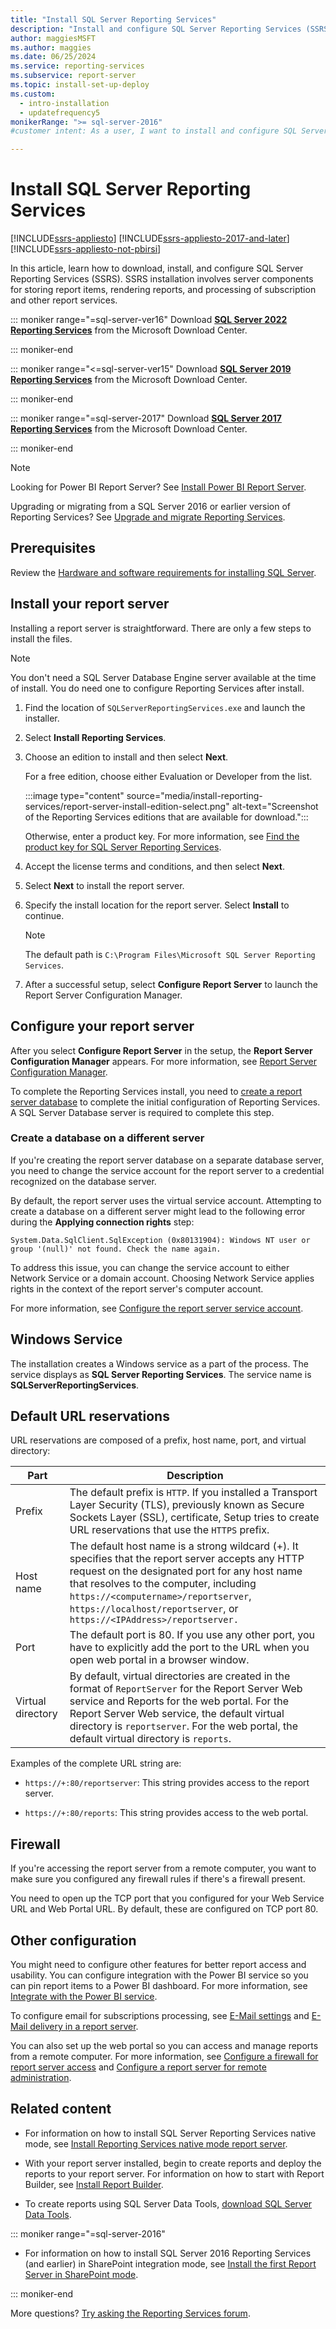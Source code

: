 ```yaml
---
title: "Install SQL Server Reporting Services"
description: "Install and configure SQL Server Reporting Services (SSRS) components for storing report items, rendering reports, and processing other report services."
author: maggiesMSFT
ms.author: maggies
ms.date: 06/25/2024
ms.service: reporting-services
ms.subservice: report-server
ms.topic: install-set-up-deploy
ms.custom:
  - intro-installation
  - updatefrequency5
monikerRange: ">= sql-server-2016"
#customer intent: As a user, I want to install and configure SQL Server Reporting Services so that I can ... .

---
```

# Install SQL Server Reporting Services

[!INCLUDE[ssrs-appliesto](../../includes/ssrs-appliesto.md)] [!INCLUDE[ssrs-appliesto-2017-and-later](../../includes/ssrs-appliesto-2017-and-later.md)] [!INCLUDE[ssrs-appliesto-not-pbirsi](../../includes/ssrs-appliesto-not-pbirs.md)]

In this article, learn how to download, install, and configure SQL Server Reporting Services (SSRS). SSRS installation involves server components for storing report items, rendering reports, and processing of subscription and other report services.

::: moniker range="=sql-server-ver16"
Download [**SQL Server 2022 Reporting Services**](https://www.microsoft.com/download/details.aspx?id=104502) from the Microsoft Download Center.

::: moniker-end

::: moniker range="<=sql-server-ver15"
Download [**SQL Server 2019 Reporting Services**](https://www.microsoft.com/download/details.aspx?id=100122) from the Microsoft Download Center.

::: moniker-end

::: moniker range="=sql-server-2017"
Download [**SQL Server 2017 Reporting Services**](https://www.microsoft.com/download/details.aspx?id=55252) from the Microsoft Download Center.

::: moniker-end

> [!NOTE]
> Looking for Power BI Report Server? See [Install Power BI Report Server](https://powerbi.microsoft.com/documentation/reportserver-install-report-server/).
> 
> Upgrading or migrating from a SQL Server 2016 or earlier version of Reporting Services? See [Upgrade and migrate Reporting Services](upgrade-and-migrate-reporting-services.md).

## Prerequisites

Review the [Hardware and software requirements for installing SQL Server](../../sql-server/install/hardware-and-software-requirements-for-installing-sql-server.md).

## Install your report server

Installing a report server is straightforward. There are only a few steps to install the files.

> [!NOTE]
> You don't need a SQL Server Database Engine server available at the time of install. You do need one to configure Reporting Services after install.

1. Find the location of `SQLServerReportingServices.exe` and launch the installer.

1. Select **Install Reporting Services**.

1. Choose an edition to install and then select **Next**.

    For a free edition, choose either Evaluation or Developer from the list.

    :::image type="content" source="media/install-reporting-services/report-server-install-edition-select.png" alt-text="Screenshot of the Reporting Services editions that are available for download.":::

    Otherwise, enter a product key. For more information, see [Find the product key for SQL Server Reporting Services](find-reporting-services-product-key-ssrs.md).

1. Accept the license terms and conditions, and then select **Next**.

1. Select **Next** to install the report server.

1. Specify the install location for the report server. Select **Install** to continue.

    > [!NOTE]
    > The default path is `C:\Program Files\Microsoft SQL Server Reporting Services`.

1. After a successful setup, select **Configure Report Server** to launch the Report Server Configuration Manager.

## Configure your report server

After you select **Configure Report Server** in the setup, the **Report Server Configuration Manager** appears. For more information, see [Report Server Configuration Manager](reporting-services-configuration-manager-native-mode.md).

To complete the Reporting Services install, you need to [create a report server database](ssrs-report-server-create-a-report-server-database.md) to complete the initial configuration of Reporting Services. A SQL Server Database server is required to complete this step.

### Create a database on a different server

If you're creating the report server database on a separate database server, you need to change the service account for the report server to a credential recognized on the database server.

By default, the report server uses the virtual service account. Attempting to create a database on a different server might lead to the following error during the **Applying connection rights** step:

`System.Data.SqlClient.SqlException (0x80131904): Windows NT user or group '(null)' not found. Check the name again.`

To address this issue, you can change the service account to either Network Service or a domain account. Choosing Network Service applies rights in the context of the report server's computer account.

For more information, see [Configure the report server service account](configure-the-report-server-service-account-ssrs-configuration-manager.md).

## Windows Service

The installation creates a Windows service as a part of the process. The service displays as **SQL Server Reporting Services**. The service name is **SQLServerReportingServices**.

## Default URL reservations

URL reservations are composed of a prefix, host name, port, and virtual directory:

|Part|Description|
|----------|-----------------|
|Prefix|The default prefix is `HTTP`. If you installed a Transport Layer Security (TLS), previously known as Secure Sockets Layer (SSL), certificate, Setup tries to create URL reservations that use the `HTTPS` prefix.|
|Host name|The default host name is a strong wildcard (+). It specifies that the report server accepts any HTTP request on the designated port for any host name that resolves to the computer, including `https://<computername>/reportserver`, `https://localhost/reportserver`, or `https://<IPAddress>/reportserver.`|
|Port|The default port is 80. If you use any other port, you have to explicitly add the port to the URL when you open web portal in a browser window.|
|Virtual directory|By default, virtual directories are created in the format of `ReportServer` for the Report Server Web service and Reports for the web portal. For the Report Server Web service, the default virtual directory is `reportserver`. For the web portal, the default virtual directory is `reports`.|

Examples of the complete URL string are:

- `https://+:80/reportserver`: This string provides access to the report server.

- `https://+:80/reports`: This string provides access to the web portal.

## Firewall

If you're accessing the report server from a remote computer, you want to make sure you configured any firewall rules if there's a firewall present.

You need to open up the TCP port that you configured for your Web Service URL and Web Portal URL. By default, these are configured on TCP port 80.

## Other configuration

You might need to configure other features for better report access and usability. You can configure integration with the Power BI service so you can pin report items to a Power BI dashboard. For more information, see [Integrate with the Power BI service](power-bi-report-server-integration-configuration-manager.md).

To configure email for subscriptions processing, see [E-Mail settings](e-mail-settings-reporting-services-native-mode-configuration-manager.md) and [E-Mail delivery in a report server](../subscriptions/e-mail-delivery-in-reporting-services.md).

You can also set up the web portal so you can access and manage reports from a remote computer. For more information, see [Configure a firewall for report server access](../report-server/configure-a-firewall-for-report-server-access.md) and [Configure a report server for remote administration](../report-server/configure-a-report-server-for-remote-administration.md).

## Related content

- For information on how to install SQL Server Reporting Services native mode, see [Install Reporting Services native mode report server](install-reporting-services-native-mode-report-server.md). 

- With your report server installed, begin to create reports and deploy the reports to your report server. For information on how to start with Report Builder, see [Install Report Builder](../../reporting-services/install-windows/install-report-builder.md).

- To create reports using SQL Server Data Tools, [download SQL Server Data Tools](../../ssdt/download-sql-server-data-tools-ssdt.md).

::: moniker range="=sql-server-2016"

- For information on how to install SQL Server 2016 Reporting Services (and earlier) in SharePoint integration mode, see [Install the first Report Server in SharePoint mode](install-the-first-report-server-in-sharepoint-mode.md).

::: moniker-end

More questions? [Try asking the Reporting Services forum](/answers/search.html?c=&f=&includeChildren=&q=ssrs+OR+reporting+services&redirect=search%2fsearch&sort=relevance&type=question+OR+idea+OR+kbentry+OR+answer+OR+topic+OR+user).
